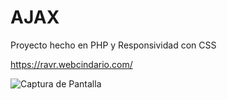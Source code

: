 # AJAX
Proyecto hecho en PHP y Responsividad con CSS

https://ravr.webcindario.com/

![Captura de Pantalla](https://raw.githubusercontent.com/RicardoValladares/AJAX/master/online.png)
